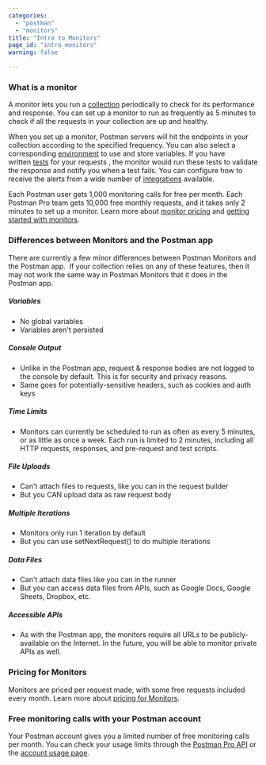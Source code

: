 ```yaml
---
categories:
  - "postman"
  - "monitors"
title: "Intro to Monitors"
page_id: "intro_monitors"
warning: false

---
```


### What is a monitor

A monitor lets you run a [collection](/docs/postman/collections/creating_collections) periodically to check for its performance and response. You can set up a monitor to run as frequently as 5 minutes to check if all the requests in your collection are up and healthy. 

When you set up a monitor, Postman servers will hit the endpoints in your collection according to the specified frequency. You can also select a corresponding [environment](/docs/postman/environments_and_globals/manage_environments) to use and store variables. If you have written [tests](/docs/postman/scripts/test_scripts) for your requests , the monitor would run these tests to validate the response and notify you when a test fails. You can configure how to receive the alerts from a wide number of [integrations](/docs/pro/integrations/intro_integrations) available.

Each Postman user gets 1,000 monitoring calls for free per month. Each Postman Pro team gets 10,000 free monthly requests, and it takes only 2 minutes to set up a monitor. Learn more about [monitor pricing](/docs/postman/monitors/pricing_monitors) and [getting started with monitors](/docs/postman/monitors/setting_up_monitor).

### Differences between Monitors and the Postman app

There are currently a few minor differences between Postman Monitors and the Postman app.  If your collection relies on any of these features, then it may not work the same way in Postman Monitors that it does in the Postman app.

##### **Variables**

   *   No global variables
   *   Variables aren't persisted

##### **Console Output**

   *   Unlike in the Postman app, request & response bodies are not logged to the console by default. This is for security and privacy reasons.
   *   Same goes for potentially-sensitive headers, such as cookies and auth keys

##### **Time Limits**

   *   Monitors can currently be scheduled to run as often as every 5 minutes, or as little as once a week. Each run is limited to 2 minutes, including all HTTP requests, responses, and pre-request and test scripts.

##### **File Uploads**

   *   Can't attach files to requests, like you can in the request builder
   *   But you CAN upload data as raw request body

##### **Multiple Iterations**

   *   Monitors only run 1 iteration by default
   *   But you can use setNextRequest() to do multiple iterations

##### **Data Files**

   *   Can't attach data files like you can in the runner
   *   But you can access data files from APIs, such as Google Docs, Google Sheets, Dropbox, etc.

##### **Accessible APIs**

   *   As with the Postman app, the monitors require all URLs to be publicly-available on the Internet. In the future, you will be able to monitor private APIs as well.

### Pricing for Monitors

Monitors are priced per request made, with some free requests included every month. Learn more about [pricing for Monitors](/docs/postman/monitors/pricing_monitors).

### Free monitoring calls with your Postman account

Your Postman account gives you a limited number of free monitoring calls per month. You can check your usage limits through the [Postman Pro API](https://docs.api.getpostman.com) or the [account usage page](https://go.pstmn.io/postman-account-limits).